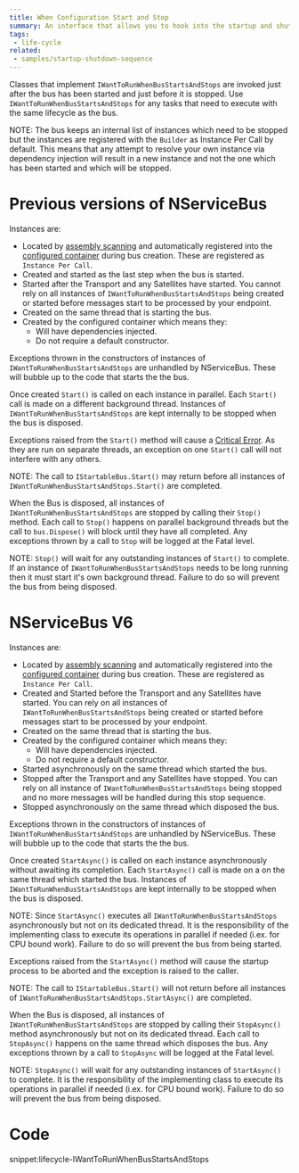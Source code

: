 ```yaml
---
title: When Configuration Start and Stop
summary: An interface that allows you to hook into the startup and shutdown sequence of NServiceBus
tags:
 - life-cycle
related:
 - samples/startup-shutdown-sequence
---
```


Classes that implement `IWantToRunWhenBusStartsAndStops` are invoked just after the bus has been started and just before it is stopped. Use `IWantToRunWhenBusStartsAndStops` for any tasks that need to execute with the same lifecycle as the bus.

NOTE: The bus keeps an internal list of instances which need to be stopped but the instances are registered with the `Builder` as Instance Per Call by default. This means that any attempt to resolve your own instance via dependency injection will result in a new instance and not the one which has been started and which will be stopped.


# Previous versions of NServiceBus

Instances are:

* Located by [assembly scanning](/nservicebus/hosting/assembly-scanning.md) and automatically registered into the [configured container](/nservicebus/containers/) during bus creation. These are registered as `Instance Per Call`.
* Created and started as the last step when the bus is started.
* Started after the Transport and any Satellites have started. You cannot rely on all instances of `IWantToRunWhenBusStartsAndStops` being created or started before messages start to be processed by your endpoint.
* Created on the same thread that is starting the bus.
* Created by the configured container which means they:
  * Will have dependencies injected.
  * Do not require a default constructor.

Exceptions thrown in the constructors of instances of `IWantToRunWhenBusStartsAndStops` are unhandled by NServiceBus. These will bubble up to the code that starts the the bus.

Once created `Start()` is called on each instance in parallel. Each `Start()` call is made on a different background thread. Instances of `IWantToRunWhenBusStartsAndStops` are kept internally to be stopped when the bus is disposed.

Exceptions raised from the `Start()` method will cause a [Critical Error](/nservicebus/hosting/critical-errors.md). As they are run on separate threads, an exception on one `Start()` call will not interfere with any others.

NOTE: The call to `IStartableBus.Start()` may return before all instances of `IWantToRunWhenBusStartsAndStops.Start()` are completed.

When the Bus is disposed, all instances of `IWantToRunWhenBusStartsAndStops` are stopped by calling their `Stop()` method. Each call to `Stop()` happens on parallel background threads but the call to `bus.Dispose()` will block until they have all completed. Any exceptions thrown by a call to `Stop` will be logged at the Fatal level.

NOTE: `Stop()` will wait for any outstanding instances of `Start()` to complete. If an instance of `IWantToRunWhenBusStartsAndStops` needs to be long running then it must start it's own background thread. Failure to do so will prevent the bus from being disposed.

# NServiceBus V6

Instances are:

* Located by [assembly scanning](/nservicebus/hosting/assembly-scanning.md) and automatically registered into the [configured container](/nservicebus/containers/) during bus creation. These are registered as `Instance Per Call`.
* Created and Started before the Transport and any Satellites have started. You can rely on all instances of `IWantToRunWhenBusStartsAndStops` being created or started before messages start to be processed by your endpoint.
* Created on the same thread that is starting the bus.
* Created by the configured container which means they:
  * Will have dependencies injected.
  * Do not require a default constructor.
* Started asynchronously on the same thread which started the bus.
* Stopped after the Transport and any Satellites have stopped. You can rely on all instance of `IWantToRunWhenBusStartsAndStops` being stopped and no more messages will be handled during this stop sequence.
* Stopped asynchronously on the same thread which disposed the bus.  

Exceptions thrown in the constructors of instances of `IWantToRunWhenBusStartsAndStops` are unhandled by NServiceBus. These will bubble up to the code that starts the the bus.

Once created `StartAsync()` is called on each instance asynchronously without awaiting its completion. Each `StartAsync()` call is made on a on the same thread which started the bus. Instances of `IWantToRunWhenBusStartsAndStops` are kept internally to be stopped when the bus is disposed.

NOTE: Since `StartAsync()` executes all `IWantToRunWhenBusStartsAndStops` asynchronously but not on its dedicated thread. It is the responsibility of the implementing class to execute its operations in parallel if needed (i.ex. for CPU bound work). Failure to do so will prevent the bus from being started.

Exceptions raised from the `StartAsync()` method will cause the startup process to be aborted and the exception is raised to the caller.

NOTE: The call to `IStartableBus.Start()` will not return before all instances of `IWantToRunWhenBusStartsAndStops.StartAsync()` are completed.

When the Bus is disposed, all instances of `IWantToRunWhenBusStartsAndStops` are stopped by calling their `StopAsync()` method asynchronously but not on its dedicated thread. Each call to `StopAsync()` happens on the same thread which disposes the bus. Any exceptions thrown by a call to `StopAsync` will be logged at the Fatal level.

NOTE: `StopAsync()` will wait for any outstanding instances of `StartAsync()` to complete. It is the responsibility of the implementing class to execute its operations in parallel if needed (i.ex. for CPU bound work). Failure to do so will prevent the bus from being disposed.

# Code

snippet:lifecycle-IWantToRunWhenBusStartsAndStops
